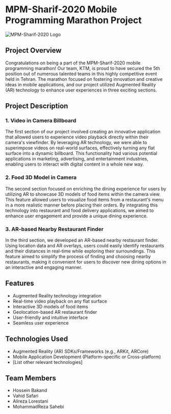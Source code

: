 # MPM-Sharif-2020 Mobile Programming Marathon Project

![MPM-Sharif-2020 Logo](link_to_logo.png)

## Project Overview

Congratulations on being a part of the MPM-Sharif-2020 mobile programming marathon! Our team, KTM, is proud to have secured the 5th position out of numerous talented teams in this highly competitive event held in Tehran. The marathon focused on fostering innovation and creative ideas in mobile applications, and our project utilized Augmented Reality (AR) technology to enhance user experiences in three exciting sections.

## Project Description

### 1. Video in Camera Billboard

The first section of our project involved creating an innovative application that allowed users to experience video playback directly within their camera's viewfinder. By leveraging AR technology, we were able to superimpose videos on real-world surfaces, effectively turning any flat surface into a dynamic billboard. This functionality had various potential applications in marketing, advertising, and entertainment industries, enabling users to interact with digital content in a whole new way.

### 2. Food 3D Model in Camera

The second section focused on enriching the dining experience for users by utilizing AR to showcase 3D models of food items within the camera view. This feature allowed users to visualize food items from a restaurant's menu in a more realistic manner before placing their orders. By integrating this technology into restaurant and food delivery applications, we aimed to enhance user engagement and provide a unique dining experience.

### 3. AR-based Nearby Restaurant Finder

In the third section, we developed an AR-based nearby restaurant finder. Using location data and AR overlays, users could easily identify restaurants and their distances in real-time while exploring their surroundings. This feature aimed to simplify the process of finding and choosing nearby restaurants, making it convenient for users to discover new dining options in an interactive and engaging manner.

## Features

- Augmented Reality technology integration
- Real-time video playback on any flat surface
- Interactive 3D models of food items
- Geolocation-based AR restaurant finder
- User-friendly and intuitive interface
- Seamless user experience

## Technologies Used

- Augmented Reality (AR) SDKs/Frameworks (e.g., ARKit, ARCore)
- Mobile Application Development (Platform-specific or Cross-platform)
- [List other relevant technologies]

## Team Members

- Hossein Bakand
- Vahid Safari
- Alireza Lorestani
- MohammadReza Sahebi
